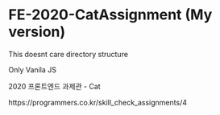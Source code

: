 # FE-2020-CatAssignment (My version)
<p>This doesnt care directory structure</p>
<p>Only Vanila JS</p>
<p>2020 프론트엔드 과제관 - Cat</p>
<p>https://programmers.co.kr/skill_check_assignments/4</p>
